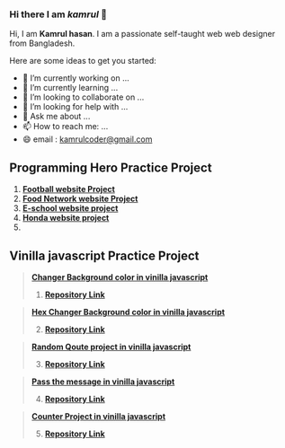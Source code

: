 ### Hi there  I am _**kamrul**_ 👋


Hi, I am **Kamrul hasan**. I am  a passionate self-taught web web designer from Bangladesh.

Here are some ideas to get you started:

- 🔭 I’m currently working on ...
- 🌱 I’m currently learning ...
- 👯 I’m looking to collaborate on ...
- 🤔 I’m looking for help with ...
- 💬 Ask me about ...
- 📫 How to reach me: ...
- 😄 email : kamrulcoder@gmail.com


## Programming  Hero Practice Project 
 1. **[Football  website  Project   ](https://kamrulcoder.github.io/football-website/)** 
 1. **[Food Network website Project ](https://kamrulcoder.github.io/food-network/)** 
 1. **[E-school website project  ](https://kamrulcoder.github.io/e-school/)** 
 1. **[Honda  website project  ](https://sharp-mccarthy-3dbcbc.netlify.app/)**  
 2. 





##  Vinilla javascript  Practice  Project 

> **[Changer Background color in vinilla javascript ](https://kamrulcoder.github.io/change-background-color/)**
>
> 1.  **[Repository Link](https://github.com/kamrulcoder/change-background-color)**

>  **[ Hex Changer Background color in vinilla javascript ](https://kamrulcoder.github.io/hex-change-background-color/)**
>
> 2.  **[Repository Link](https://github.com/kamrulcoder/hex-change-background-color)**



>  **[Random Qoute project  in vinilla javascript ](https://kamrulcoder.github.io/random-quotes-project/)**
>
> 3.  **[Repository Link](https://github.com/kamrulcoder/random-quotes-project)**


> **[ Pass the message  in vinilla javascript ](https://kamrulcoder.github.io/pass-the-message-vinilla-js/)** 
>
>  4.  **[Repository Link](https://github.com/kamrulcoder/pass-the-message-vinilla-js)**


> **[ Counter Project   in vinilla javascript ](https://kamrulcoder.github.io/counter-project-vinilla-js/)** 
>
>  5.  **[Repository Link ](https://github.com/kamrulcoder/counter-project-vinilla-js)**

    
  
 

